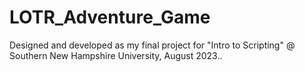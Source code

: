 # LOTR_Adventure_Game
Designed and developed as my final project for "Intro to Scripting" @ Southern New Hampshire University, August 2023..
